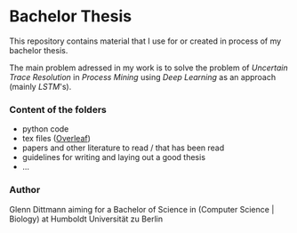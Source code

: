 # Bachelor Thesis
This repository contains material that I use for or created in process of my bachelor thesis.

The main problem adressed in my work is to solve the problem of *Uncertain Trace Resolution* in *Process Mining* using *Deep Learning* as an approach (mainly *LSTM*'s).

### Content of the folders
- python code
- tex files ([Overleaf](https://www.overleaf.com/project/6058ab768f2e8f9bce0979aa))
- papers and other literature to read / that has been read
- guidelines for writing and laying out a good thesis
- ...
### Author
Glenn Dittmann
aiming for a Bachelor of Science in (Computer Science | Biology) at Humboldt Universität zu Berlin
